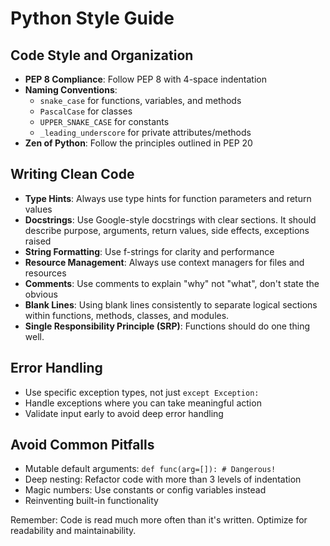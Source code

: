 # Python Style Guide

## Code Style and Organization

- **PEP 8 Compliance**: Follow PEP 8 with 4-space indentation
- **Naming Conventions**:
  - `snake_case` for functions, variables, and methods
  - `PascalCase` for classes
  - `UPPER_SNAKE_CASE` for constants
  - `_leading_underscore` for private attributes/methods
- **Zen of Python**: Follow the principles outlined in PEP 20

## Writing Clean Code

- **Type Hints**: Always use type hints for function parameters and return values
- **Docstrings**: Use Google-style docstrings with clear sections. It should describe purpose, arguments, return values, side effects, exceptions raised
- **String Formatting**: Use f-strings for clarity and performance
- **Resource Management**: Always use context managers for files and resources
- **Comments**: Use comments to explain "why" not "what", don't state the obvious
- **Blank Lines**: Using blank lines consistently to separate logical sections within functions, methods, classes, and modules.
- **Single Responsibility Principle (SRP)**: Functions should do one thing well.

## Error Handling

- Use specific exception types, not just `except Exception:`
- Handle exceptions where you can take meaningful action
- Validate input early to avoid deep error handling

## Avoid Common Pitfalls

- Mutable default arguments: `def func(arg=[]): # Dangerous!`
- Deep nesting: Refactor code with more than 3 levels of indentation
- Magic numbers: Use constants or config variables instead
- Reinventing built-in functionality

Remember: Code is read much more often than it's written. Optimize for readability and maintainability.